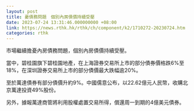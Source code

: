 ```yaml
---
layout: post
title: 憂債務問題　個別內房債價持續受壓
date: 2023-07-24 13:31:46.000000000 +08:00
link: https://news.rthk.hk/rthk/ch/component/k2/1710272-20230724.htm
categories: rthk
---
```


市場繼續擔憂內房債務問題，個別內房債價持續受壓。

當中，碧桂園旗下碧桂園地產，在上海證券交易所上市的部分債券價格跌6%至18%，在深圳證券交易所上市的部分債價最大跌幅逾20%。

至於萬達債券有部分債價升約9%。中國儒意公布，以22.62億元人民幣，收購北京萬達投資49%股份。

另外，據報萬達商管將利用股權處置交易所得，償還周一到期的4億美元債券。
